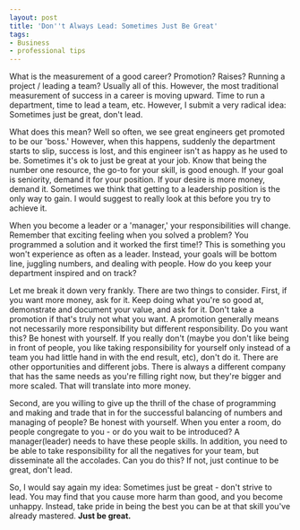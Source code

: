 ```yaml
---
layout: post
title: 'Don''t Always Lead: Sometimes Just Be Great'
tags:
- Business
- professional tips
---
```

What is the measurement of a good career?  Promotion?  Raises?  Running a project / leading a team?  Usually all of this.  However, the most traditional measurement of success in a career is moving upward.  Time to run a department, time to lead a team, etc.  However, I submit a very radical idea: Sometimes just be great, don't lead.  

What does this mean?  Well so often, we see great engineers get promoted to be our 'boss.'  However, when this happens, suddenly the department starts to slip, success is lost, and this engineer isn't as happy as he used to be.  Sometimes it's ok to just be great at your job.  Know that being the number one resource, the go-to for your skill, is good enough.  If your goal is seniority, demand it for your position. If your desire is more money, demand it.  Sometimes we think that getting to a leadership position is the only way to gain.  I would suggest to really look at this before you try to achieve it.

When you become a leader or a 'manager,' your responsibilities will change.  Remember that exciting feeling when you solved a problem?  You programmed a solution and it worked the first time!?  This is something you won't experience as often as a leader.  Instead, your goals will be bottom line, juggling numbers, and dealing with people.  How do you keep your department inspired and on track?  

Let me break it down very frankly.  There are two things to consider.  First, if you want more money, ask for it.  Keep doing what you're so good at, demonstrate and document your value, and ask for it.  Don't take a promotion if that's truly not what you want.  A promotion generally means not necessarily more responsibility but different responsibility.  Do you want this?  Be honest with yourself.  If you really don't (maybe you don't like being in front of people, you like taking responsibility for yourself only instead of a team you had little hand in with the end result, etc), don't do it.  There are other opportunities and different jobs.  There is always a different company that has the same needs as you're filling right now, but they're bigger and more scaled.  That will translate into more money.

Second, are you willing to give up the thrill of the chase of programming and making and trade that in for the successful balancing of numbers and managing of people?  Be honest with yourself.  When you enter a room, do people congregate to you - or do you wait to be introduced?  A manager(leader) needs to have these people skills.  In addition, you need to be able to take responsibility for all the negatives for your team, but disseminate all the accolades.  Can you do this?  If not, just continue to be great, don't lead.

So, I would say again my idea: Sometimes just be great - don't strive to lead.  You may find that you cause more harm than good, and you become unhappy.  Instead, take pride in being the best you can be at that skill you've already mastered.  **Just be great.**
